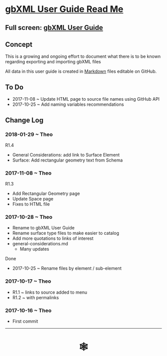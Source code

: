<span style=display:none; >[You are now in a GitHub source code view - click this link to view Read Me file as a web page]( http://www.ladybug.tools/spider/read-gbxml/gbxml-user-guide/ "View file as a web page." ) </span>


# [gbXML User Guide Read Me]( #README.md )


## Full screen: [gbXML User Guide]( https://www.ladybug.tools/spider/gbxml-user-guide/gbxml-user-guide.html )


## Concept

This is a growing and ongoing effort to document what there is to be known regarding exporting and importing gbXML files

All data in this user guide is created in [Markdown]( https://en.wikipedia.org/wiki/Markdown ) files editable on GitHub.


## To Do

* 2017-11-08 ~ Update HTML page to source file names using GitHub API
* 2017-10-25 ~ Add naming variables recommendations



## Change Log

### 2018-01-29 ~ Theo

R1.4
* General Considerations: add link to Surface Element
* Surface: Add rectangular geometry text from Schema


### 2017-11-08 ~ Theo

R1.3
* Add Rectangular Geometry page
* Update Space page
* Fixes to HTML file


### 2017-10-28 ~ Theo

* Rename to gbXML User Guide
* Rename surface type files to make easier to catalog
* Add more quotations to links of interest
* general-considerations.md
	* Many updates

Done
* 2017-10-25 ~ Rename files by element / sub-element


### 2017-10-17 ~ Theo

* R1.1 ~ links to source added to menu
* R1.2 ~ with permalinks


### 2017-10-16 ~ Theo

* First commit

***

# <center title="hello!" ><a href=javascript:window.scrollTo(0,0); style=text-decoration:none; > &#x1f578; </a></center>


